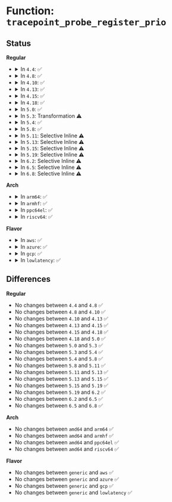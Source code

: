 # Function: <code>tracepoint_probe_register_prio</code>

## Status
<b>Regular</b>
<ul>
<li>
<details>
<summary>In <code>4.4</code>: ✅</summary>

```c
int tracepoint_probe_register_prio(struct tracepoint *tp, void *probe, void *data, int prio);
```

**Collision:** Unique Global

**Inline:** No

**Transformation:** False

**Instances:**

```
In kernel/tracepoint.c (ffffffff8113f910)
Location: kernel/tracepoint.c:268
Inline: False
Direct callers:
  - kernel/tracepoint.c:tracepoint_probe_register
  - kernel/trace/trace_events.c:ftrace_event_pid_write
  - kernel/trace/trace_events.c:ftrace_event_pid_write
  - kernel/trace/trace_events.c:ftrace_event_pid_write
  - kernel/trace/trace_events.c:ftrace_event_pid_write
  - kernel/trace/trace_events.c:ftrace_event_pid_write
  - kernel/trace/trace_events.c:ftrace_event_pid_write
  - kernel/trace/trace_events.c:ftrace_event_pid_write
  - kernel/trace/trace_events.c:ftrace_event_pid_write
```
**Symbols:**

```
ffffffff8113f910-ffffffff8113fbce: tracepoint_probe_register_prio (STB_GLOBAL)
```
</details>
</li>
<li>
<details>
<summary>In <code>4.8</code>: ✅</summary>

```c
int tracepoint_probe_register_prio(struct tracepoint *tp, void *probe, void *data, int prio);
```

**Collision:** Unique Global

**Inline:** No

**Transformation:** False

**Instances:**

```
In kernel/tracepoint.c (ffffffff81147f90)
Location: kernel/tracepoint.c:268
Inline: False
Direct callers:
  - kernel/tracepoint.c:tracepoint_probe_register
  - kernel/trace/trace_events.c:ftrace_event_pid_write
  - kernel/trace/trace_events.c:ftrace_event_pid_write
  - kernel/trace/trace_events.c:ftrace_event_pid_write
  - kernel/trace/trace_events.c:ftrace_event_pid_write
  - kernel/trace/trace_events.c:ftrace_event_pid_write
  - kernel/trace/trace_events.c:ftrace_event_pid_write
  - kernel/trace/trace_events.c:ftrace_event_pid_write
  - kernel/trace/trace_events.c:ftrace_event_pid_write
  - kernel/trace/trace_events.c:trace_event_follow_fork
  - kernel/trace/trace_events.c:trace_event_follow_fork
```
**Symbols:**

```
ffffffff81147f90-ffffffff81148228: tracepoint_probe_register_prio (STB_GLOBAL)
```
</details>
</li>
<li>
<details>
<summary>In <code>4.10</code>: ✅</summary>

```c
int tracepoint_probe_register_prio(struct tracepoint *tp, void *probe, void *data, int prio);
```

**Collision:** Unique Global

**Inline:** No

**Transformation:** False

**Instances:**

```
In kernel/tracepoint.c (ffffffff81151e30)
Location: kernel/tracepoint.c:272
Inline: False
Direct callers:
  - kernel/tracepoint.c:tracepoint_probe_register
  - kernel/trace/trace_events.c:ftrace_event_pid_write
  - kernel/trace/trace_events.c:ftrace_event_pid_write
  - kernel/trace/trace_events.c:ftrace_event_pid_write
  - kernel/trace/trace_events.c:ftrace_event_pid_write
  - kernel/trace/trace_events.c:ftrace_event_pid_write
  - kernel/trace/trace_events.c:ftrace_event_pid_write
  - kernel/trace/trace_events.c:ftrace_event_pid_write
  - kernel/trace/trace_events.c:ftrace_event_pid_write
  - kernel/trace/trace_events.c:trace_event_follow_fork
  - kernel/trace/trace_events.c:trace_event_follow_fork
```
**Symbols:**

```
ffffffff81151e30-ffffffff811520e1: tracepoint_probe_register_prio (STB_GLOBAL)
```
</details>
</li>
<li>
<details>
<summary>In <code>4.13</code>: ✅</summary>

```c
int tracepoint_probe_register_prio(struct tracepoint *tp, void *probe, void *data, int prio);
```

**Collision:** Unique Global

**Inline:** No

**Transformation:** False

**Instances:**

```
In kernel/tracepoint.c (ffffffff81154460)
Location: kernel/tracepoint.c:273
Inline: False
Direct callers:
  - kernel/tracepoint.c:tracepoint_probe_register
  - kernel/trace/trace_events.c:ftrace_event_pid_write
  - kernel/trace/trace_events.c:ftrace_event_pid_write
  - kernel/trace/trace_events.c:ftrace_event_pid_write
  - kernel/trace/trace_events.c:ftrace_event_pid_write
  - kernel/trace/trace_events.c:ftrace_event_pid_write
  - kernel/trace/trace_events.c:ftrace_event_pid_write
  - kernel/trace/trace_events.c:ftrace_event_pid_write
  - kernel/trace/trace_events.c:ftrace_event_pid_write
  - kernel/trace/trace_events.c:trace_event_follow_fork
  - kernel/trace/trace_events.c:trace_event_follow_fork
```
**Symbols:**

```
ffffffff81154460-ffffffff811546c2: tracepoint_probe_register_prio (STB_GLOBAL)
```
</details>
</li>
<li>
<details>
<summary>In <code>4.15</code>: ✅</summary>

```c
int tracepoint_probe_register_prio(struct tracepoint *tp, void *probe, void *data, int prio);
```

**Collision:** Unique Global

**Inline:** No

**Transformation:** False

**Instances:**

```
In kernel/tracepoint.c (ffffffff81160c80)
Location: kernel/tracepoint.c:273
Inline: False
Direct callers:
  - kernel/tracepoint.c:tracepoint_probe_register
  - kernel/trace/trace_events.c:ftrace_event_pid_write
  - kernel/trace/trace_events.c:ftrace_event_pid_write
  - kernel/trace/trace_events.c:ftrace_event_pid_write
  - kernel/trace/trace_events.c:ftrace_event_pid_write
  - kernel/trace/trace_events.c:ftrace_event_pid_write
  - kernel/trace/trace_events.c:ftrace_event_pid_write
  - kernel/trace/trace_events.c:ftrace_event_pid_write
  - kernel/trace/trace_events.c:ftrace_event_pid_write
  - kernel/trace/trace_events.c:trace_event_follow_fork
  - kernel/trace/trace_events.c:trace_event_follow_fork
```
**Symbols:**

```
ffffffff81160c80-ffffffff81160ee7: tracepoint_probe_register_prio (STB_GLOBAL)
```
</details>
</li>
<li>
<details>
<summary>In <code>4.18</code>: ✅</summary>

```c
int tracepoint_probe_register_prio(struct tracepoint *tp, void *probe, void *data, int prio);
```

**Collision:** Unique Global

**Inline:** No

**Transformation:** False

**Instances:**

```
In kernel/tracepoint.c (ffffffff8116f6d0)
Location: kernel/tracepoint.c:272
Inline: False
Direct callers:
  - kernel/tracepoint.c:tracepoint_probe_register
  - kernel/trace/trace_events.c:ftrace_event_pid_write
  - kernel/trace/trace_events.c:ftrace_event_pid_write
  - kernel/trace/trace_events.c:ftrace_event_pid_write
  - kernel/trace/trace_events.c:ftrace_event_pid_write
  - kernel/trace/trace_events.c:ftrace_event_pid_write
  - kernel/trace/trace_events.c:ftrace_event_pid_write
  - kernel/trace/trace_events.c:ftrace_event_pid_write
  - kernel/trace/trace_events.c:ftrace_event_pid_write
  - kernel/trace/trace_events.c:trace_event_follow_fork
  - kernel/trace/trace_events.c:trace_event_follow_fork
```
**Symbols:**

```
ffffffff8116f6d0-ffffffff8116f963: tracepoint_probe_register_prio (STB_GLOBAL)
```
</details>
</li>
<li>
<details>
<summary>In <code>5.0</code>: ✅</summary>

```c
int tracepoint_probe_register_prio(struct tracepoint *tp, void *probe, void *data, int prio);
```

**Collision:** Unique Global

**Inline:** No

**Transformation:** False

**Instances:**

```
In kernel/tracepoint.c (ffffffff8117d720)
Location: kernel/tracepoint.c:318
Inline: False
Direct callers:
  - kernel/tracepoint.c:tracepoint_probe_register
  - kernel/trace/trace_events.c:ftrace_event_pid_write
  - kernel/trace/trace_events.c:ftrace_event_pid_write
  - kernel/trace/trace_events.c:ftrace_event_pid_write
  - kernel/trace/trace_events.c:ftrace_event_pid_write
  - kernel/trace/trace_events.c:ftrace_event_pid_write
  - kernel/trace/trace_events.c:ftrace_event_pid_write
  - kernel/trace/trace_events.c:ftrace_event_pid_write
  - kernel/trace/trace_events.c:ftrace_event_pid_write
  - kernel/trace/trace_events.c:trace_event_follow_fork
  - kernel/trace/trace_events.c:trace_event_follow_fork
```
**Symbols:**

```
ffffffff8117d720-ffffffff8117d9ea: tracepoint_probe_register_prio (STB_GLOBAL)
```
</details>
</li>
<li>
<details>
<summary>In <code>5.3</code>: Transformation ⚠️</summary>

```c
int tracepoint_probe_register_prio(struct tracepoint *tp, void *probe, void *data, int prio);
```

**Collision:** Unique Global

**Inline:** No

**Transformation:** True

**Instances:**

```
In kernel/tracepoint.c (0)
Location: kernel/tracepoint.c:305
Inline: False
Direct callers:
  - kernel/tracepoint.c:tracepoint_probe_register
  - kernel/trace/trace_events.c:ftrace_event_pid_write
  - kernel/trace/trace_events.c:ftrace_event_pid_write
  - kernel/trace/trace_events.c:ftrace_event_pid_write
  - kernel/trace/trace_events.c:ftrace_event_pid_write
  - kernel/trace/trace_events.c:ftrace_event_pid_write
  - kernel/trace/trace_events.c:ftrace_event_pid_write
  - kernel/trace/trace_events.c:ftrace_event_pid_write
  - kernel/trace/trace_events.c:ftrace_event_pid_write
  - kernel/trace/trace_events.c:trace_event_follow_fork
  - kernel/trace/trace_events.c:trace_event_follow_fork
```
**Symbols:**

```
ffffffff8118aa2a-ffffffff8118aa42: tracepoint_probe_register_prio.cold (STB_LOCAL)
ffffffff8118a3c0-ffffffff8118a663: tracepoint_probe_register_prio (STB_GLOBAL)
```
</details>
</li>
<li>
<details>
<summary>In <code>5.4</code>: ✅</summary>

```c
int tracepoint_probe_register_prio(struct tracepoint *tp, void *probe, void *data, int prio);
```

**Collision:** Unique Global

**Inline:** No

**Transformation:** False

**Instances:**

```
In kernel/tracepoint.c (ffffffff811962d0)
Location: kernel/tracepoint.c:305
Inline: False
Direct callers:
  - kernel/tracepoint.c:tracepoint_probe_register
  - kernel/trace/trace_events.c:ftrace_event_pid_write
  - kernel/trace/trace_events.c:ftrace_event_pid_write
  - kernel/trace/trace_events.c:ftrace_event_pid_write
  - kernel/trace/trace_events.c:ftrace_event_pid_write
  - kernel/trace/trace_events.c:ftrace_event_pid_write
  - kernel/trace/trace_events.c:ftrace_event_pid_write
  - kernel/trace/trace_events.c:ftrace_event_pid_write
  - kernel/trace/trace_events.c:ftrace_event_pid_write
  - kernel/trace/trace_events.c:trace_event_follow_fork
  - kernel/trace/trace_events.c:trace_event_follow_fork
```
**Symbols:**

```
ffffffff811962d0-ffffffff8119657b: tracepoint_probe_register_prio (STB_GLOBAL)
```
</details>
</li>
<li>
<details>
<summary>In <code>5.8</code>: ✅</summary>

```c
int tracepoint_probe_register_prio(struct tracepoint *tp, void *probe, void *data, int prio);
```

**Collision:** Unique Global

**Inline:** No

**Transformation:** False

**Instances:**

```
In kernel/tracepoint.c (ffffffff811ab990)
Location: kernel/tracepoint.c:305
Inline: False
Direct callers:
  - kernel/tracepoint.c:tracepoint_probe_register
  - kernel/trace/trace_events.c:register_pid_events
  - kernel/trace/trace_events.c:register_pid_events
  - kernel/trace/trace_events.c:register_pid_events
  - kernel/trace/trace_events.c:register_pid_events
  - kernel/trace/trace_events.c:register_pid_events
  - kernel/trace/trace_events.c:register_pid_events
  - kernel/trace/trace_events.c:register_pid_events
  - kernel/trace/trace_events.c:register_pid_events
  - kernel/trace/trace_events.c:trace_event_follow_fork
  - kernel/trace/trace_events.c:trace_event_follow_fork
```
**Symbols:**

```
ffffffff811ab990-ffffffff811abac2: tracepoint_probe_register_prio (STB_GLOBAL)
```
</details>
</li>
<li>
<details>
<summary>In <code>5.11</code>: Selective Inline ⚠️</summary>

```c
int tracepoint_probe_register_prio(struct tracepoint *tp, void *probe, void *data, int prio);
```

**Collision:** Unique Global

**Inline:** Selective

**Transformation:** False

**Instances:**

```
In kernel/tracepoint.c (ffffffff811a8fd1)
Location: kernel/tracepoint.c:380
Inline: True
Inline callers:
  - kernel/tracepoint.c:tracepoint_probe_register
Direct callers:
  - kernel/trace/trace_events.c:register_pid_events
  - kernel/trace/trace_events.c:register_pid_events
  - kernel/trace/trace_events.c:register_pid_events
  - kernel/trace/trace_events.c:register_pid_events
  - kernel/trace/trace_events.c:register_pid_events
  - kernel/trace/trace_events.c:register_pid_events
  - kernel/trace/trace_events.c:register_pid_events
  - kernel/trace/trace_events.c:register_pid_events
  - kernel/trace/trace_events.c:trace_event_follow_fork
  - kernel/trace/trace_events.c:trace_event_follow_fork
```
**Symbols:**

```
ffffffff811a8f10-ffffffff811a8f99: tracepoint_probe_register_prio (STB_GLOBAL)
```
</details>
</li>
<li>
<details>
<summary>In <code>5.13</code>: Selective Inline ⚠️</summary>

```c
int tracepoint_probe_register_prio(struct tracepoint *tp, void *probe, void *data, int prio);
```

**Collision:** Unique Global

**Inline:** Selective

**Transformation:** False

**Instances:**

```
In kernel/tracepoint.c (ffffffff811a9f41)
Location: kernel/tracepoint.c:501
Inline: True
Inline callers:
  - kernel/tracepoint.c:tracepoint_probe_register
Direct callers:
  - kernel/trace/trace_events.c:trace_event_follow_fork
  - kernel/trace/trace_events.c:trace_event_follow_fork
```
**Symbols:**

```
ffffffff811a9e80-ffffffff811a9f0e: tracepoint_probe_register_prio (STB_GLOBAL)
```
</details>
</li>
<li>
<details>
<summary>In <code>5.15</code>: Selective Inline ⚠️</summary>

```c
int tracepoint_probe_register_prio(struct tracepoint *tp, void *probe, void *data, int prio);
```

**Collision:** Unique Global

**Inline:** Selective

**Transformation:** False

**Instances:**

```
In kernel/tracepoint.c (ffffffff811d3ab1)
Location: kernel/tracepoint.c:501
Inline: True
Inline callers:
  - kernel/tracepoint.c:tracepoint_probe_register
Direct callers:
  - kernel/trace/trace_events.c:trace_event_follow_fork
  - kernel/trace/trace_events.c:trace_event_follow_fork
```
**Symbols:**

```
ffffffff811d39f0-ffffffff811d3a7e: tracepoint_probe_register_prio (STB_GLOBAL)
```
</details>
</li>
<li>
<details>
<summary>In <code>5.19</code>: Selective Inline ⚠️</summary>

```c
int tracepoint_probe_register_prio(struct tracepoint *tp, void *probe, void *data, int prio);
```

**Collision:** Unique Global

**Inline:** Selective

**Transformation:** False

**Instances:**

```
In kernel/tracepoint.c (ffffffff812085a1)
Location: kernel/tracepoint.c:501
Inline: True
Inline callers:
  - kernel/tracepoint.c:tracepoint_probe_register
Direct callers:
  - kernel/trace/trace_events.c:trace_event_follow_fork
  - kernel/trace/trace_events.c:trace_event_follow_fork
```
**Symbols:**

```
ffffffff812084c0-ffffffff8120856d: tracepoint_probe_register_prio (STB_GLOBAL)
```
</details>
</li>
<li>
<details>
<summary>In <code>6.2</code>: Selective Inline ⚠️</summary>

```c
int tracepoint_probe_register_prio(struct tracepoint *tp, void *probe, void *data, int prio);
```

**Collision:** Unique Global

**Inline:** Selective

**Transformation:** False

**Instances:**

```
In kernel/tracepoint.c (ffffffff812506b1)
Location: kernel/tracepoint.c:501
Inline: True
Inline callers:
  - kernel/tracepoint.c:tracepoint_probe_register
Direct callers:
  - kernel/trace/trace_events.c:trace_event_follow_fork
  - kernel/trace/trace_events.c:trace_event_follow_fork
```
**Symbols:**

```
ffffffff812505c0-ffffffff8125066d: tracepoint_probe_register_prio (STB_GLOBAL)
```
</details>
</li>
<li>
<details>
<summary>In <code>6.5</code>: Selective Inline ⚠️</summary>

```c
int tracepoint_probe_register_prio(struct tracepoint *tp, void *probe, void *data, int prio);
```

**Collision:** Unique Global

**Inline:** Selective

**Transformation:** False

**Instances:**

```
In kernel/tracepoint.c (ffffffff81267a61)
Location: kernel/tracepoint.c:501
Inline: True
Inline callers:
  - kernel/tracepoint.c:tracepoint_probe_register
Direct callers:
  - kernel/trace/trace_events.c:trace_event_follow_fork
  - kernel/trace/trace_events.c:trace_event_follow_fork
```
**Symbols:**

```
ffffffff81267970-ffffffff81267a1d: tracepoint_probe_register_prio (STB_GLOBAL)
```
</details>
</li>
<li>
<details>
<summary>In <code>6.8</code>: Selective Inline ⚠️</summary>

```c
int tracepoint_probe_register_prio(struct tracepoint *tp, void *probe, void *data, int prio);
```

**Collision:** Unique Global

**Inline:** Selective

**Transformation:** False

**Instances:**

```
In kernel/tracepoint.c (ffffffff81281d91)
Location: kernel/tracepoint.c:501
Inline: True
Inline callers:
  - kernel/tracepoint.c:tracepoint_probe_register
Direct callers:
  - kernel/trace/trace_events.c:trace_event_follow_fork
  - kernel/trace/trace_events.c:trace_event_follow_fork
```
**Symbols:**

```
ffffffff81281ca0-ffffffff81281d4d: tracepoint_probe_register_prio (STB_GLOBAL)
```
</details>
</li>
</ul>
<b>Arch</b>
<ul>
<li>
<details>
<summary>In <code>arm64</code>: ✅</summary>

```c
int tracepoint_probe_register_prio(struct tracepoint *tp, void *probe, void *data, int prio);
```

**Collision:** Unique Global

**Inline:** No

**Transformation:** False

**Instances:**

```
In kernel/tracepoint.c (ffff80001020e888)
Location: kernel/tracepoint.c:305
Inline: False
Direct callers:
  - kernel/tracepoint.c:tracepoint_probe_register
  - kernel/trace/trace_events.c:ftrace_event_pid_write
  - kernel/trace/trace_events.c:ftrace_event_pid_write
  - kernel/trace/trace_events.c:ftrace_event_pid_write
  - kernel/trace/trace_events.c:ftrace_event_pid_write
  - kernel/trace/trace_events.c:ftrace_event_pid_write
  - kernel/trace/trace_events.c:ftrace_event_pid_write
  - kernel/trace/trace_events.c:ftrace_event_pid_write
  - kernel/trace/trace_events.c:ftrace_event_pid_write
  - kernel/trace/trace_events.c:trace_event_follow_fork
  - kernel/trace/trace_events.c:trace_event_follow_fork
```
**Symbols:**

```
ffff80001020e888-ffff80001020eb38: tracepoint_probe_register_prio (STB_GLOBAL)
```
</details>
</li>
<li>
<details>
<summary>In <code>armhf</code>: ✅</summary>

```c
int tracepoint_probe_register_prio(struct tracepoint *tp, void *probe, void *data, int prio);
```

**Collision:** Unique Global

**Inline:** No

**Transformation:** False

**Instances:**

```
In kernel/tracepoint.c (c044d420)
Location: kernel/tracepoint.c:305
Inline: False
Direct callers:
  - kernel/tracepoint.c:tracepoint_probe_register
  - kernel/trace/trace_events.c:ftrace_event_pid_write
  - kernel/trace/trace_events.c:ftrace_event_pid_write
  - kernel/trace/trace_events.c:ftrace_event_pid_write
  - kernel/trace/trace_events.c:ftrace_event_pid_write
  - kernel/trace/trace_events.c:ftrace_event_pid_write
  - kernel/trace/trace_events.c:ftrace_event_pid_write
  - kernel/trace/trace_events.c:ftrace_event_pid_write
  - kernel/trace/trace_events.c:ftrace_event_pid_write
  - kernel/trace/trace_events.c:trace_event_follow_fork
  - kernel/trace/trace_events.c:trace_event_follow_fork
```
**Symbols:**

```
c044d420-c044d744: tracepoint_probe_register_prio (STB_GLOBAL)
```
</details>
</li>
<li>
<details>
<summary>In <code>ppc64el</code>: ✅</summary>

```c
int tracepoint_probe_register_prio(struct tracepoint *tp, void *probe, void *data, int prio);
```

**Collision:** Unique Global

**Inline:** No

**Transformation:** False

**Instances:**

```
In kernel/tracepoint.c (c00000000028c9c0)
Location: kernel/tracepoint.c:305
Inline: False
Direct callers:
  - kernel/tracepoint.c:tracepoint_probe_register
  - kernel/trace/trace_events.c:ftrace_event_pid_write
  - kernel/trace/trace_events.c:ftrace_event_pid_write
  - kernel/trace/trace_events.c:ftrace_event_pid_write
  - kernel/trace/trace_events.c:ftrace_event_pid_write
  - kernel/trace/trace_events.c:ftrace_event_pid_write
  - kernel/trace/trace_events.c:ftrace_event_pid_write
  - kernel/trace/trace_events.c:ftrace_event_pid_write
  - kernel/trace/trace_events.c:ftrace_event_pid_write
  - kernel/trace/trace_events.c:trace_event_follow_fork
  - kernel/trace/trace_events.c:trace_event_follow_fork
```
**Symbols:**

```
c00000000028c9c0-c00000000028ce2c: tracepoint_probe_register_prio (STB_GLOBAL)
```
</details>
</li>
<li>
<details>
<summary>In <code>riscv64</code>: ✅</summary>

```c
int tracepoint_probe_register_prio(struct tracepoint *tp, void *probe, void *data, int prio);
```

**Collision:** Unique Global

**Inline:** No

**Transformation:** False

**Instances:**

```
In kernel/tracepoint.c (ffffffe00016f646)
Location: kernel/tracepoint.c:305
Inline: False
Direct callers:
  - kernel/tracepoint.c:tracepoint_probe_register
  - kernel/trace/trace_events.c:ftrace_event_pid_write
  - kernel/trace/trace_events.c:ftrace_event_pid_write
  - kernel/trace/trace_events.c:ftrace_event_pid_write
  - kernel/trace/trace_events.c:ftrace_event_pid_write
  - kernel/trace/trace_events.c:ftrace_event_pid_write
  - kernel/trace/trace_events.c:ftrace_event_pid_write
  - kernel/trace/trace_events.c:ftrace_event_pid_write
  - kernel/trace/trace_events.c:ftrace_event_pid_write
  - kernel/trace/trace_events.c:trace_event_follow_fork
  - kernel/trace/trace_events.c:trace_event_follow_fork
```
**Symbols:**

```
ffffffe00016f646-ffffffe00016f8ac: tracepoint_probe_register_prio (STB_GLOBAL)
```
</details>
</li>
</ul>
<b>Flavor</b>
<ul>
<li>
<details>
<summary>In <code>aws</code>: ✅</summary>

```c
int tracepoint_probe_register_prio(struct tracepoint *tp, void *probe, void *data, int prio);
```

**Collision:** Unique Global

**Inline:** No

**Transformation:** False

**Instances:**

```
In kernel/tracepoint.c (ffffffff8118e8f0)
Location: kernel/tracepoint.c:305
Inline: False
Direct callers:
  - kernel/tracepoint.c:tracepoint_probe_register
  - kernel/trace/trace_events.c:ftrace_event_pid_write
  - kernel/trace/trace_events.c:ftrace_event_pid_write
  - kernel/trace/trace_events.c:ftrace_event_pid_write
  - kernel/trace/trace_events.c:ftrace_event_pid_write
  - kernel/trace/trace_events.c:ftrace_event_pid_write
  - kernel/trace/trace_events.c:ftrace_event_pid_write
  - kernel/trace/trace_events.c:ftrace_event_pid_write
  - kernel/trace/trace_events.c:ftrace_event_pid_write
  - kernel/trace/trace_events.c:trace_event_follow_fork
  - kernel/trace/trace_events.c:trace_event_follow_fork
```
**Symbols:**

```
ffffffff8118e8f0-ffffffff8118eb9b: tracepoint_probe_register_prio (STB_GLOBAL)
```
</details>
</li>
<li>
<details>
<summary>In <code>azure</code>: ✅</summary>

```c
int tracepoint_probe_register_prio(struct tracepoint *tp, void *probe, void *data, int prio);
```

**Collision:** Unique Global

**Inline:** No

**Transformation:** False

**Instances:**

```
In kernel/tracepoint.c (ffffffff81181a70)
Location: kernel/tracepoint.c:305
Inline: False
Direct callers:
  - kernel/tracepoint.c:tracepoint_probe_register
  - kernel/trace/trace_events.c:ftrace_event_pid_write
  - kernel/trace/trace_events.c:ftrace_event_pid_write
  - kernel/trace/trace_events.c:ftrace_event_pid_write
  - kernel/trace/trace_events.c:ftrace_event_pid_write
  - kernel/trace/trace_events.c:ftrace_event_pid_write
  - kernel/trace/trace_events.c:ftrace_event_pid_write
  - kernel/trace/trace_events.c:ftrace_event_pid_write
  - kernel/trace/trace_events.c:ftrace_event_pid_write
  - kernel/trace/trace_events.c:trace_event_follow_fork
  - kernel/trace/trace_events.c:trace_event_follow_fork
```
**Symbols:**

```
ffffffff81181a70-ffffffff81181d1b: tracepoint_probe_register_prio (STB_GLOBAL)
```
</details>
</li>
<li>
<details>
<summary>In <code>gcp</code>: ✅</summary>

```c
int tracepoint_probe_register_prio(struct tracepoint *tp, void *probe, void *data, int prio);
```

**Collision:** Unique Global

**Inline:** No

**Transformation:** False

**Instances:**

```
In kernel/tracepoint.c (ffffffff8118c6c0)
Location: kernel/tracepoint.c:305
Inline: False
Direct callers:
  - kernel/tracepoint.c:tracepoint_probe_register
  - kernel/trace/trace_events.c:ftrace_event_pid_write
  - kernel/trace/trace_events.c:ftrace_event_pid_write
  - kernel/trace/trace_events.c:ftrace_event_pid_write
  - kernel/trace/trace_events.c:ftrace_event_pid_write
  - kernel/trace/trace_events.c:ftrace_event_pid_write
  - kernel/trace/trace_events.c:ftrace_event_pid_write
  - kernel/trace/trace_events.c:ftrace_event_pid_write
  - kernel/trace/trace_events.c:ftrace_event_pid_write
  - kernel/trace/trace_events.c:trace_event_follow_fork
  - kernel/trace/trace_events.c:trace_event_follow_fork
```
**Symbols:**

```
ffffffff8118c6c0-ffffffff8118c96b: tracepoint_probe_register_prio (STB_GLOBAL)
```
</details>
</li>
<li>
<details>
<summary>In <code>lowlatency</code>: ✅</summary>

```c
int tracepoint_probe_register_prio(struct tracepoint *tp, void *probe, void *data, int prio);
```

**Collision:** Unique Global

**Inline:** No

**Transformation:** False

**Instances:**

```
In kernel/tracepoint.c (ffffffff8119a050)
Location: kernel/tracepoint.c:305
Inline: False
Direct callers:
  - kernel/tracepoint.c:tracepoint_probe_register
  - kernel/trace/trace_events.c:ftrace_event_pid_write
  - kernel/trace/trace_events.c:ftrace_event_pid_write
  - kernel/trace/trace_events.c:ftrace_event_pid_write
  - kernel/trace/trace_events.c:ftrace_event_pid_write
  - kernel/trace/trace_events.c:ftrace_event_pid_write
  - kernel/trace/trace_events.c:ftrace_event_pid_write
  - kernel/trace/trace_events.c:ftrace_event_pid_write
  - kernel/trace/trace_events.c:ftrace_event_pid_write
  - kernel/trace/trace_events.c:trace_event_follow_fork
  - kernel/trace/trace_events.c:trace_event_follow_fork
```
**Symbols:**

```
ffffffff8119a050-ffffffff8119a2fb: tracepoint_probe_register_prio (STB_GLOBAL)
```
</details>
</li>
</ul>

## Differences
<b>Regular</b>
<ul>
<li>
No changes between <code>4.4</code> and <code>4.8</code> ✅
</li>
<li>
No changes between <code>4.8</code> and <code>4.10</code> ✅
</li>
<li>
No changes between <code>4.10</code> and <code>4.13</code> ✅
</li>
<li>
No changes between <code>4.13</code> and <code>4.15</code> ✅
</li>
<li>
No changes between <code>4.15</code> and <code>4.18</code> ✅
</li>
<li>
No changes between <code>4.18</code> and <code>5.0</code> ✅
</li>
<li>
No changes between <code>5.0</code> and <code>5.3</code> ✅
</li>
<li>
No changes between <code>5.3</code> and <code>5.4</code> ✅
</li>
<li>
No changes between <code>5.4</code> and <code>5.8</code> ✅
</li>
<li>
No changes between <code>5.8</code> and <code>5.11</code> ✅
</li>
<li>
No changes between <code>5.11</code> and <code>5.13</code> ✅
</li>
<li>
No changes between <code>5.13</code> and <code>5.15</code> ✅
</li>
<li>
No changes between <code>5.15</code> and <code>5.19</code> ✅
</li>
<li>
No changes between <code>5.19</code> and <code>6.2</code> ✅
</li>
<li>
No changes between <code>6.2</code> and <code>6.5</code> ✅
</li>
<li>
No changes between <code>6.5</code> and <code>6.8</code> ✅
</li>
</ul>
<b>Arch</b>
<ul>
<li>
No changes between <code>amd64</code> and <code>arm64</code> ✅
</li>
<li>
No changes between <code>amd64</code> and <code>armhf</code> ✅
</li>
<li>
No changes between <code>amd64</code> and <code>ppc64el</code> ✅
</li>
<li>
No changes between <code>amd64</code> and <code>riscv64</code> ✅
</li>
</ul>
<b>Flavor</b>
<ul>
<li>
No changes between <code>generic</code> and <code>aws</code> ✅
</li>
<li>
No changes between <code>generic</code> and <code>azure</code> ✅
</li>
<li>
No changes between <code>generic</code> and <code>gcp</code> ✅
</li>
<li>
No changes between <code>generic</code> and <code>lowlatency</code> ✅
</li>
</ul>
